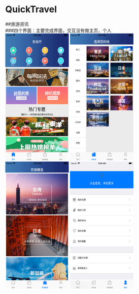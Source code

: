 # QuickTravel
##旅游资讯<br>
###四个界面：主要完成界面，交互没有做主页，个人<br>
<img width="200" height="400" src="https://github.com/hellozhuzi/QuickTravel/blob/master/travelFreePro/screenshots/page_main.png">
<img width="200" height="400" src="https://github.com/hellozhuzi/QuickTravel/blob/master/travelFreePro/screenshots/page_1.png">
<img width="200" height="400" src="https://github.com/hellozhuzi/QuickTravel/blob/master/travelFreePro/screenshots/page_2.png">
<img width="200" height="400" src="https://github.com/hellozhuzi/QuickTravel/blob/master/travelFreePro/screenshots/page_me.png">
